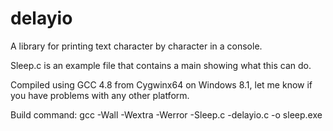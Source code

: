 delayio
=======

A library for printing text character by character in a console.

Sleep.c is an example file that contains a main showing what this can do.

Compiled using GCC 4.8 from Cygwinx64 on Windows 8.1, let me know if you have problems with any other platform.

Build command: gcc -Wall -Wextra -Werror -Sleep.c -delayio.c -o sleep.exe
